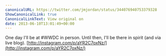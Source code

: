 ```yaml
---
canonicalURL: https://twitter.com/jmjordan/status/344076940753379328
ShowCanonicalLink: true
CanonicalLinkText: View original on
date: 2013-06-10T13:01:49+00:00
---
```

One day I'll be at #WWDC in person. Until then, I'll be there in spirit (and via live blog). [http://instagram.com/p/aYR2C7oxNz/](http://instagram.com/p/aYR2C7oxNz/)
